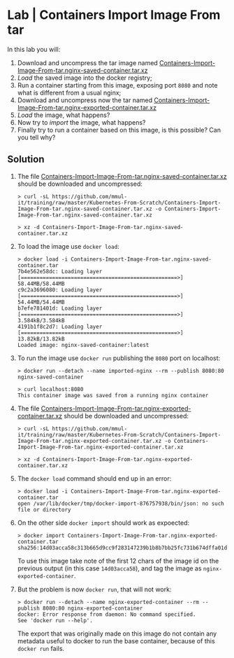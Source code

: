 # Lab | Containers Import Image From tar

In this lab you will:

1. Download and uncompress the tar image named
   [Containers-Import-Image-From-tar.nginx-saved-container.tar.xz](https://github.com/mmul-it/training/raw/master/Kubernetes-From-Scratch/Containers-Import-Image-From-tar.nginx-saved-container.tar.xz)
2. *Load* the saved image into the docker registry;
3. Run a container starting from this image, exposing port `8080` and note what
   is different from a usual nginx;
4. Download and uncompress now the tar named
   [Containers-Import-Image-From-tar.nginx-exported-container.tar.xz](https://github.com/mmul-it/training/raw/master/Kubernetes-From-Scratch/Containers-Import-Image-From-tar.nginx-exported-container.tar.xz)
5. *Load* the image, what happens?
6. Now try to *import* the image, what happens?
7. Finally try to run a container based on this image, is this possible? Can you
   tell why?

## Solution

1. The file [Containers-Import-Image-From-tar.nginx-saved-container.tar.xz](https://github.com/mmul-it/training/raw/master/Kubernetes-From-Scratch/Containers-Import-Image-From-tar.nginx-saved-container.tar.xz)
   should be downloaded and uncompressed:

   ```console
   > curl -sL https://github.com/mmul-it/training/raw/master/Kubernetes-From-Scratch/Containers-Import-Image-From-tar.nginx-saved-container.tar.xz -o Containers-Import-Image-From-tar.nginx-saved-container.tar.xz

   > xz -d Containers-Import-Image-From-tar.nginx-saved-container.tar.xz
   ```

2. To load the image use `docker load`:

   ```console
   > docker load -i Containers-Import-Image-From-tar.nginx-saved-container.tar
   7b4e562e58dc: Loading layer [==================================================>]  58.44MB/58.44MB
   c9c2a3696080: Loading layer [==================================================>]  54.44MB/54.44MB
   b7efe781401d: Loading layer [==================================================>]  3.584kB/3.584kB
   4191b1f8c2d7: Loading layer [==================================================>]  13.82kB/13.82kB
   Loaded image: nginx-saved-container:latest
   ```

3. To run the image use `docker run` publishing the `8080` port on localhost:

   ```console
   > docker run --detach --name imported-nginx --rm --publish 8080:80 nginx-saved-container

   > curl localhost:8080
   This container image was saved from a running nginx container
   ```

4. The file [Containers-Import-Image-From-tar.nginx-exported-container.tar.xz](https://github.com/mmul-it/training/raw/master/Kubernetes-From-Scratch/Containers-Import-Image-From-tar.nginx-exported-container.tar.xz)
   should be downloaded and uncompressed:

   ```console
   > curl -sL https://github.com/mmul-it/training/raw/master/Kubernetes-From-Scratch/Containers-Import-Image-From-tar.nginx-exported-container.tar.xz -o Containers-Import-Image-From-tar.nginx-exported-container.tar.xz

   > xz -d Containers-Import-Image-From-tar.nginx-exported-container.tar.xz
   ```

5. The `docker load` command should end up in an error:

   ```console
   > docker load -i Containers-Import-Image-From-tar.nginx-exported-container.tar
   open /var/lib/docker/tmp/docker-import-876757938/bin/json: no such file or directory
   ```

6. On the other side `docker import` should work as expoected:

   ```console
   > docker import Containers-Import-Image-From-tar.nginx-exported-container.tar
   sha256:14d03acca58c313b665d9cc9f283147239b1b8b7bb25fc731b674dffa01d07d8
   ```

   To use this image take note of the first 12 chars of the image id on the
   previous output (in this case `14d03acca58`), and tag the image as
   `nginx-exported-container`.

7. But the problem is now `docker run`, that will not work:

   ```console
   > docker run --detach --name nginx-exported-container --rm --publish 8080:80 nginx-exported-container
   docker: Error response from daemon: No command specified.
   See 'docker run --help'.
   ```

   The export that was originally made on this image do not contain any metadata
   useful to docker to run the base container, because of this `docker run`
   fails.
